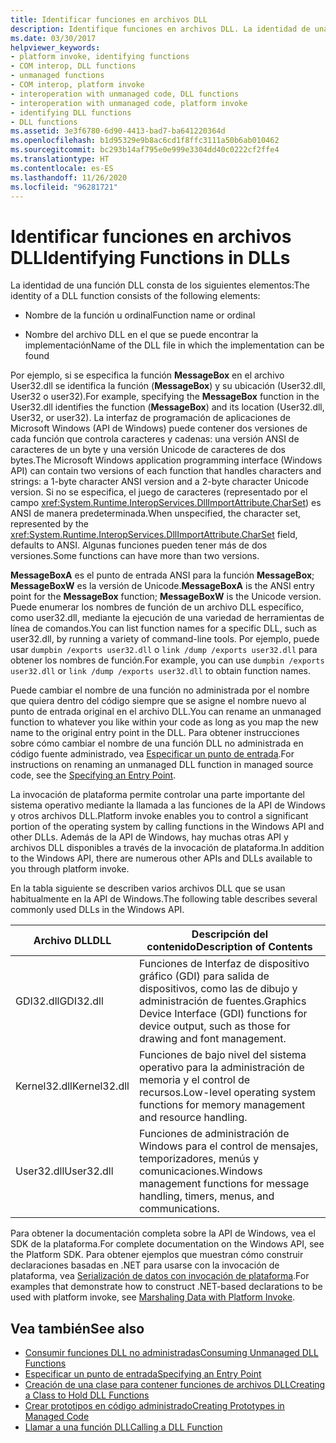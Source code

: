 ```yaml
---
title: Identificar funciones en archivos DLL
description: Identifique funciones en archivos DLL. La identidad de una función DLL se compone de un nombre de función o un ordinal, y el nombre del archivo DLL en el que se puede encontrar la implementación.
ms.date: 03/30/2017
helpviewer_keywords:
- platform invoke, identifying functions
- COM interop, DLL functions
- unmanaged functions
- COM interop, platform invoke
- interoperation with unmanaged code, DLL functions
- interoperation with unmanaged code, platform invoke
- identifying DLL functions
- DLL functions
ms.assetid: 3e3f6780-6d90-4413-bad7-ba641220364d
ms.openlocfilehash: b1d95329e9b8ac6cd1f8ffc3111a50b6ab010462
ms.sourcegitcommit: bc293b14af795e0e999e3304dd40c0222cf2ffe4
ms.translationtype: HT
ms.contentlocale: es-ES
ms.lasthandoff: 11/26/2020
ms.locfileid: "96281721"
---
```

# <a name="identifying-functions-in-dlls"></a><span data-ttu-id="c5385-104">Identificar funciones en archivos DLL</span><span class="sxs-lookup"><span data-stu-id="c5385-104">Identifying Functions in DLLs</span></span>

<span data-ttu-id="c5385-105">La identidad de una función DLL consta de los siguientes elementos:</span><span class="sxs-lookup"><span data-stu-id="c5385-105">The identity of a DLL function consists of the following elements:</span></span>  
  
- <span data-ttu-id="c5385-106">Nombre de la función u ordinal</span><span class="sxs-lookup"><span data-stu-id="c5385-106">Function name or ordinal</span></span>  
  
- <span data-ttu-id="c5385-107">Nombre del archivo DLL en el que se puede encontrar la implementación</span><span class="sxs-lookup"><span data-stu-id="c5385-107">Name of the DLL file in which the implementation can be found</span></span>  
  
 <span data-ttu-id="c5385-108">Por ejemplo, si se especifica la función **MessageBox** en el archivo User32.dll se identifica la función (**MessageBox**) y su ubicación (User32.dll, User32 o user32).</span><span class="sxs-lookup"><span data-stu-id="c5385-108">For example, specifying the **MessageBox** function in the User32.dll identifies the function (**MessageBox**) and its location (User32.dll, User32, or user32).</span></span> <span data-ttu-id="c5385-109">La interfaz de programación de aplicaciones de Microsoft Windows (API de Windows) puede contener dos versiones de cada función que controla caracteres y cadenas: una versión ANSI de caracteres de un byte y una versión Unicode de caracteres de dos bytes.</span><span class="sxs-lookup"><span data-stu-id="c5385-109">The Microsoft Windows application programming interface (Windows API) can contain two versions of each function that handles characters and strings: a 1-byte character ANSI version and a 2-byte character Unicode version.</span></span> <span data-ttu-id="c5385-110">Si no se especifica, el juego de caracteres (representado por el campo <xref:System.Runtime.InteropServices.DllImportAttribute.CharSet>) es ANSI de manera predeterminada.</span><span class="sxs-lookup"><span data-stu-id="c5385-110">When unspecified, the character set, represented by the <xref:System.Runtime.InteropServices.DllImportAttribute.CharSet> field, defaults to ANSI.</span></span> <span data-ttu-id="c5385-111">Algunas funciones pueden tener más de dos versiones.</span><span class="sxs-lookup"><span data-stu-id="c5385-111">Some functions can have more than two versions.</span></span>  
  
 <span data-ttu-id="c5385-112">**MessageBoxA** es el punto de entrada ANSI para la función **MessageBox**; **MessageBoxW** es la versión de Unicode.</span><span class="sxs-lookup"><span data-stu-id="c5385-112">**MessageBoxA** is the ANSI entry point for the **MessageBox** function; **MessageBoxW** is the Unicode version.</span></span> <span data-ttu-id="c5385-113">Puede enumerar los nombres de función de un archivo DLL específico, como user32.dll, mediante la ejecución de una variedad de herramientas de línea de comandos.</span><span class="sxs-lookup"><span data-stu-id="c5385-113">You can list function names for a specific DLL, such as user32.dll, by running a variety of command-line tools.</span></span> <span data-ttu-id="c5385-114">Por ejemplo, puede usar `dumpbin /exports user32.dll` o `link /dump /exports user32.dll` para obtener los nombres de función.</span><span class="sxs-lookup"><span data-stu-id="c5385-114">For example, you can use `dumpbin /exports user32.dll` or `link /dump /exports user32.dll` to obtain function names.</span></span>  
  
 <span data-ttu-id="c5385-115">Puede cambiar el nombre de una función no administrada por el nombre que quiera dentro del código siempre que se asigne el nombre nuevo al punto de entrada original en el archivo DLL.</span><span class="sxs-lookup"><span data-stu-id="c5385-115">You can rename an unmanaged function to whatever you like within your code as long as you map the new name to the original entry point in the DLL.</span></span> <span data-ttu-id="c5385-116">Para obtener instrucciones sobre cómo cambiar el nombre de una función DLL no administrada en código fuente administrado, vea [Especificar un punto de entrada](specifying-an-entry-point.md).</span><span class="sxs-lookup"><span data-stu-id="c5385-116">For instructions on renaming an unmanaged DLL function in managed source code, see the [Specifying an Entry Point](specifying-an-entry-point.md).</span></span>  
  
 <span data-ttu-id="c5385-117">La invocación de plataforma permite controlar una parte importante del sistema operativo mediante la llamada a las funciones de la API de Windows y otros archivos DLL.</span><span class="sxs-lookup"><span data-stu-id="c5385-117">Platform invoke enables you to control a significant portion of the operating system by calling functions in the Windows API and other DLLs.</span></span> <span data-ttu-id="c5385-118">Además de la API de Windows, hay muchas otras API y archivos DLL disponibles a través de la invocación de plataforma.</span><span class="sxs-lookup"><span data-stu-id="c5385-118">In addition to the Windows API, there are numerous other APIs and DLLs available to you through platform invoke.</span></span>  
  
 <span data-ttu-id="c5385-119">En la tabla siguiente se describen varios archivos DLL que se usan habitualmente en la API de Windows.</span><span class="sxs-lookup"><span data-stu-id="c5385-119">The following table describes several commonly used DLLs in the Windows API.</span></span>  
  
|<span data-ttu-id="c5385-120">Archivo DLL</span><span class="sxs-lookup"><span data-stu-id="c5385-120">DLL</span></span>|<span data-ttu-id="c5385-121">Descripción del contenido</span><span class="sxs-lookup"><span data-stu-id="c5385-121">Description of Contents</span></span>|  
|---------|-----------------------------|  
|<span data-ttu-id="c5385-122">GDI32.dll</span><span class="sxs-lookup"><span data-stu-id="c5385-122">GDI32.dll</span></span>|<span data-ttu-id="c5385-123">Funciones de Interfaz de dispositivo gráfico (GDI) para salida de dispositivos, como las de dibujo y administración de fuentes.</span><span class="sxs-lookup"><span data-stu-id="c5385-123">Graphics Device Interface (GDI) functions for device output, such as those for drawing and font management.</span></span>|  
|<span data-ttu-id="c5385-124">Kernel32.dll</span><span class="sxs-lookup"><span data-stu-id="c5385-124">Kernel32.dll</span></span>|<span data-ttu-id="c5385-125">Funciones de bajo nivel del sistema operativo para la administración de memoria y el control de recursos.</span><span class="sxs-lookup"><span data-stu-id="c5385-125">Low-level operating system functions for memory management and resource handling.</span></span>|  
|<span data-ttu-id="c5385-126">User32.dll</span><span class="sxs-lookup"><span data-stu-id="c5385-126">User32.dll</span></span>|<span data-ttu-id="c5385-127">Funciones de administración de Windows para el control de mensajes, temporizadores, menús y comunicaciones.</span><span class="sxs-lookup"><span data-stu-id="c5385-127">Windows management functions for message handling, timers, menus, and communications.</span></span>|  
  
 <span data-ttu-id="c5385-128">Para obtener la documentación completa sobre la API de Windows, vea el SDK de la plataforma.</span><span class="sxs-lookup"><span data-stu-id="c5385-128">For complete documentation on the Windows API, see the Platform SDK.</span></span> <span data-ttu-id="c5385-129">Para obtener ejemplos que muestran cómo construir declaraciones basadas en .NET para usarse con la invocación de plataforma, vea [Serialización de datos con invocación de plataforma](marshaling-data-with-platform-invoke.md).</span><span class="sxs-lookup"><span data-stu-id="c5385-129">For examples that demonstrate how to construct .NET-based declarations to be used with platform invoke, see [Marshaling Data with Platform Invoke](marshaling-data-with-platform-invoke.md).</span></span>  
  
## <a name="see-also"></a><span data-ttu-id="c5385-130">Vea también</span><span class="sxs-lookup"><span data-stu-id="c5385-130">See also</span></span>

- [<span data-ttu-id="c5385-131">Consumir funciones DLL no administradas</span><span class="sxs-lookup"><span data-stu-id="c5385-131">Consuming Unmanaged DLL Functions</span></span>](consuming-unmanaged-dll-functions.md)
- [<span data-ttu-id="c5385-132">Especificar un punto de entrada</span><span class="sxs-lookup"><span data-stu-id="c5385-132">Specifying an Entry Point</span></span>](specifying-an-entry-point.md)
- [<span data-ttu-id="c5385-133">Creación de una clase para contener funciones de archivos DLL</span><span class="sxs-lookup"><span data-stu-id="c5385-133">Creating a Class to Hold DLL Functions</span></span>](creating-a-class-to-hold-dll-functions.md)
- [<span data-ttu-id="c5385-134">Crear prototipos en código administrado</span><span class="sxs-lookup"><span data-stu-id="c5385-134">Creating Prototypes in Managed Code</span></span>](creating-prototypes-in-managed-code.md)
- [<span data-ttu-id="c5385-135">Llamar a una función DLL</span><span class="sxs-lookup"><span data-stu-id="c5385-135">Calling a DLL Function</span></span>](calling-a-dll-function.md)
